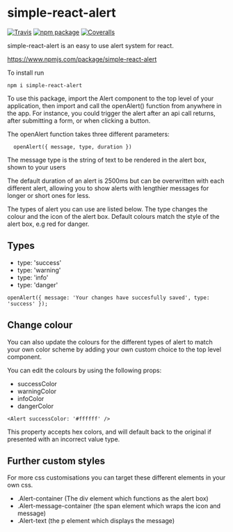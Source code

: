 # simple-react-alert

[![Travis][build-badge]][build]
[![npm package][npm-badge]][npm]
[![Coveralls][coveralls-badge]][coveralls]

simple-react-alert is an easy to use alert system for react.

https://www.npmjs.com/package/simple-react-alert

To install run

````
npm i simple-react-alert
````

To use this package, import the Alert component to the top level of your application, then import and call the openAlert() function from anywhere in the app. For instance, you could trigger the alert after an api call returns, after submitting a form, or when clicking a button.

The openAlert function takes three different parameters:

````
  openAlert({ message, type, duration })
````

The message type is the string of text to be rendered in the alert box, shown to your users

The default duration of an alert is 2500ms but can be overwritten with each different alert, allowing you to show alerts with lengthier messages for longer or short ones for less.

The types of alert you can use are listed below. The type changes the colour and the icon of the alert box. Default colours match the style of the alert box, e.g red for danger.

## Types

- type: 'success'
- type: 'warning'
- type: 'info'
- type: 'danger'

````
openAlert({ message: 'Your changes have succesfully saved', type: 'success' });
````

## Change colour

You can also update the colours for the different types of alert to match your own color scheme by adding your own custom choice to the top level <Alert /> component.

 You can edit the colours by using the following props:

 - successColor
 - warningColor
 - infoColor
 - dangerColor

````
<Alert successColor: '#ffffff' />
````

This property accepts hex colors, and will default back to the original if presented with an incorrect value type.

## Further custom styles

For more css customisations you can target these different elements in your own css.

- .Alert-container (The div element which functions as the alert box)
- .Alert-message-container (the span element which wraps the icon and message)
- .Alert-text (the p element which displays the message)


[build-badge]: https://img.shields.io/travis/user/repo/master.png?style=flat-square
[build]: https://travis-ci.org/user/repo

[npm-badge]: https://img.shields.io/npm/v/npm-package.png?style=flat-square
[npm]: https://www.npmjs.org/package/npm-package

[coveralls-badge]: https://img.shields.io/coveralls/user/repo/master.png?style=flat-square
[coveralls]: https://coveralls.io/github/user/repo
